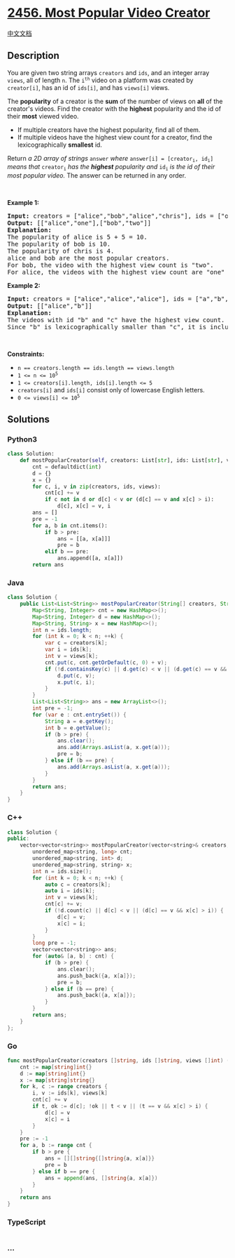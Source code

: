 # [2456. Most Popular Video Creator](https://leetcode.com/problems/most-popular-video-creator)

[中文文档](/solution/2400-2499/2456.Most%20Popular%20Video%20Creator/README.md)

## Description

<p>You are given two string arrays <code>creators</code> and <code>ids</code>, and an integer array <code>views</code>, all of length <code>n</code>. The <code>i<sup>th</sup></code> video on a platform was created by <code>creator[i]</code>, has an id of <code>ids[i]</code>, and has <code>views[i]</code> views.</p>

<p>The <strong>popularity</strong> of a creator is the <strong>sum</strong> of the number of views on <strong>all</strong> of the creator&#39;s videos. Find the creator with the <strong>highest</strong> popularity and the id of their <strong>most</strong> viewed video.</p>

<ul>
	<li>If multiple creators have the highest popularity, find all of them.</li>
	<li>If multiple videos have the highest view count for a creator, find the lexicographically <strong>smallest</strong> id.</li>
</ul>

<p>Return<em> a 2D array of strings </em><code>answer</code><em> where </em><code>answer[i] = [creator<sub>i</sub>, id<sub>i</sub>]</code><em> means that </em><code>creator<sub>i</sub></code> <em>has the <strong>highest</strong> popularity and </em><code>id<sub>i</sub></code><em> is the id of their most popular video.</em> The answer can be returned in any order.</p>

<p>&nbsp;</p>
<p><strong class="example">Example 1:</strong></p>

<pre>
<strong>Input:</strong> creators = [&quot;alice&quot;,&quot;bob&quot;,&quot;alice&quot;,&quot;chris&quot;], ids = [&quot;one&quot;,&quot;two&quot;,&quot;three&quot;,&quot;four&quot;], views = [5,10,5,4]
<strong>Output:</strong> [[&quot;alice&quot;,&quot;one&quot;],[&quot;bob&quot;,&quot;two&quot;]]
<strong>Explanation:</strong>
The popularity of alice is 5 + 5 = 10.
The popularity of bob is 10.
The popularity of chris is 4.
alice and bob are the most popular creators.
For bob, the video with the highest view count is &quot;two&quot;.
For alice, the videos with the highest view count are &quot;one&quot; and &quot;three&quot;. Since &quot;one&quot; is lexicographically smaller than &quot;three&quot;, it is included in the answer.
</pre>

<p><strong class="example">Example 2:</strong></p>

<pre>
<strong>Input:</strong> creators = [&quot;alice&quot;,&quot;alice&quot;,&quot;alice&quot;], ids = [&quot;a&quot;,&quot;b&quot;,&quot;c&quot;], views = [1,2,2]
<strong>Output:</strong> [[&quot;alice&quot;,&quot;b&quot;]]
<strong>Explanation:</strong>
The videos with id &quot;b&quot; and &quot;c&quot; have the highest view count.
Since &quot;b&quot; is lexicographically smaller than &quot;c&quot;, it is included in the answer.
</pre>

<p>&nbsp;</p>
<p><strong>Constraints:</strong></p>

<ul>
	<li><code>n == creators.length == ids.length == views.length</code></li>
	<li><code>1 &lt;= n &lt;= 10<sup>5</sup></code></li>
	<li><code>1 &lt;= creators[i].length, ids[i].length &lt;= 5</code></li>
	<li><code>creators[i]</code> and <code>ids[i]</code> consist only of lowercase English letters.</li>
	<li><code>0 &lt;= views[i] &lt;= 10<sup>5</sup></code></li>
</ul>

## Solutions

<!-- tabs:start -->

### **Python3**

```python
class Solution:
    def mostPopularCreator(self, creators: List[str], ids: List[str], views: List[int]) -> List[List[str]]:
        cnt = defaultdict(int)
        d = {}
        x = {}
        for c, i, v in zip(creators, ids, views):
            cnt[c] += v
            if c not in d or d[c] < v or (d[c] == v and x[c] > i):
                d[c], x[c] = v, i
        ans = []
        pre = -1
        for a, b in cnt.items():
            if b > pre:
                ans = [[a, x[a]]]
                pre = b
            elif b == pre:
                ans.append([a, x[a]])
        return ans
```

### **Java**

```java
class Solution {
    public List<List<String>> mostPopularCreator(String[] creators, String[] ids, int[] views) {
        Map<String, Integer> cnt = new HashMap<>();
        Map<String, Integer> d = new HashMap<>();
        Map<String, String> x = new HashMap<>();
        int n = ids.length;
        for (int k = 0; k < n; ++k) {
            var c = creators[k];
            var i = ids[k];
            int v = views[k];
            cnt.put(c, cnt.getOrDefault(c, 0) + v);
            if (!d.containsKey(c) || d.get(c) < v || (d.get(c) == v && x.get(c).compareTo(i) > 0)) {
                d.put(c, v);
                x.put(c, i);
            }
        }
        List<List<String>> ans = new ArrayList<>();
        int pre = -1;
        for (var e : cnt.entrySet()) {
            String a = e.getKey();
            int b = e.getValue();
            if (b > pre) {
                ans.clear();
                ans.add(Arrays.asList(a, x.get(a)));
                pre = b;
            } else if (b == pre) {
                ans.add(Arrays.asList(a, x.get(a)));
            }
        }
        return ans;
    }
}
```

### **C++**

```cpp
class Solution {
public:
    vector<vector<string>> mostPopularCreator(vector<string>& creators, vector<string>& ids, vector<int>& views) {
        unordered_map<string, long> cnt;
        unordered_map<string, int> d;
        unordered_map<string, string> x;
        int n = ids.size();
        for (int k = 0; k < n; ++k) {
            auto c = creators[k];
            auto i = ids[k];
            int v = views[k];
            cnt[c] += v;
            if (!d.count(c) || d[c] < v || (d[c] == v && x[c] > i)) {
                d[c] = v;
                x[c] = i;
            }
        }
        long pre = -1;
        vector<vector<string>> ans;
        for (auto& [a, b] : cnt) {
            if (b > pre) {
                ans.clear();
                ans.push_back({a, x[a]});
                pre = b;
            } else if (b == pre) {
                ans.push_back({a, x[a]});
            }
        }
        return ans;
    }
};
```

### **Go**

```go
func mostPopularCreator(creators []string, ids []string, views []int) (ans [][]string) {
	cnt := map[string]int{}
	d := map[string]int{}
	x := map[string]string{}
	for k, c := range creators {
		i, v := ids[k], views[k]
		cnt[c] += v
		if t, ok := d[c]; !ok || t < v || (t == v && x[c] > i) {
			d[c] = v
			x[c] = i
		}
	}
	pre := -1
	for a, b := range cnt {
		if b > pre {
			ans = [][]string{[]string{a, x[a]}}
			pre = b
		} else if b == pre {
			ans = append(ans, []string{a, x[a]})
		}
	}
	return ans
}
```

### **TypeScript**

```ts

```

### **...**

```

```

<!-- tabs:end -->
